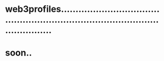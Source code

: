 # web3profiles.......................................................................................................
# soon..
